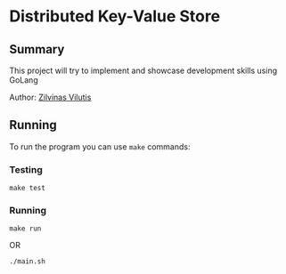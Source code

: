 # Distributed Key-Value Store

## Summary

This project will try to implement and showcase development skills using GoLang

Author: [Zilvinas Vilutis](https://www.linkedin.com/in/zvilutis/)

## Running

To run the program you can use `make` commands:

### Testing

```shell
make test
```

### Running

```shell
make run
```

OR

```shell
./main.sh
```